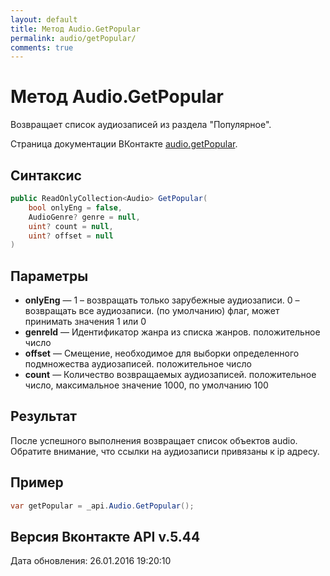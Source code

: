 ```yaml
---
layout: default
title: Метод Audio.GetPopular
permalink: audio/getPopular/
comments: true
---
```

# Метод Audio.GetPopular
Возвращает список аудиозаписей из раздела "Популярное".

Страница документации ВКонтакте [audio.getPopular](https://vk.com/dev/audio.getPopular).

## Синтаксис
``` csharp
public ReadOnlyCollection<Audio> GetPopular(
	bool onlyEng = false,
	AudioGenre? genre = null,
	uint? count = null,
	uint? offset = null
)
```

## Параметры
+ **onlyEng** — 1 – возвращать только зарубежные аудиозаписи. 0 – возвращать все аудиозаписи. (по умолчанию) флаг, может принимать значения 1 или 0
+ **genreId** — Идентификатор жанра из списка жанров. положительное число
+ **offset** — Смещение, необходимое для выборки определенного подмножества аудиозаписей. положительное число
+ **count** — Количество возвращаемых аудиозаписей. положительное число, максимальное значение 1000, по умолчанию 100

## Результат
После успешного выполнения возвращает список объектов audio. Обратите внимание, что ссылки на аудиозаписи привязаны к ip адресу.

## Пример
``` csharp
var getPopular = _api.Audio.GetPopular();
```

## Версия Вконтакте API v.5.44
Дата обновления: 26.01.2016 19:20:10
